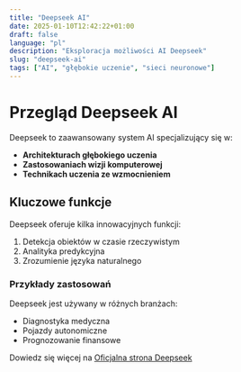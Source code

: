 ```yaml
---
title: "Deepseek AI"
date: 2025-01-10T12:42:22+01:00
draft: false
language: "pl"
description: "Eksploracja możliwości AI Deepseek"
slug: "deepseek-ai"
tags: ["AI", "głębokie uczenie", "sieci neuronowe"]
---
```


# Przegląd Deepseek AI

Deepseek to zaawansowany system AI specjalizujący się w:

- **Architekturach głębokiego uczenia**
- **Zastosowaniach wizji komputerowej**
- **Technikach uczenia ze wzmocnieniem**

## Kluczowe funkcje

Deepseek oferuje kilka innowacyjnych funkcji:
1. Detekcja obiektów w czasie rzeczywistym
2. Analityka predykcyjna
3. Zrozumienie języka naturalnego

### Przykłady zastosowań

Deepseek jest używany w różnych branżach:
* Diagnostyka medyczna
* Pojazdy autonomiczne
* Prognozowanie finansowe

Dowiedz się więcej na [Oficjalna strona Deepseek](https://deepseek.ai)
